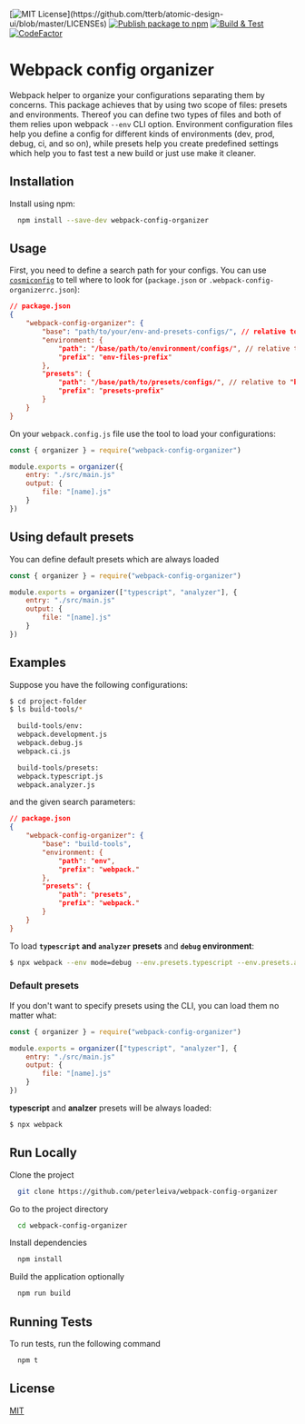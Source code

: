 [![MIT License](https://img.shields.io/apm/l/atomic-design-ui.svg?)](https://github.com/tterb/atomic-design-ui/blob/master/LICENSEs) [![Publish package to npm](https://github.com/peterleiva/webpack-config-organizer/actions/workflows/npm-publish.yml/badge.svg)](https://github.com/peterleiva/webpack-config-organizer/actions/workflows/npm-publish.yml) [![Build & Test](https://github.com/peterleiva/webpack-config-organizer/actions/workflows/build-test.yml/badge.svg)](https://github.com/peterleiva/webpack-config-organizer/actions/workflows/build-test.yml) [![CodeFactor](https://www.codefactor.io/repository/github/peterleiva/webpack-config-organizer/badge)](https://www.codefactor.io/repository/github/peterleiva/webpack-config-organizer)

# Webpack config organizer

Webpack helper to organize your configurations separating
them by concerns. This package achieves that by using two scope
of files: presets and environments. Thereof you can define two
types of files and both of them relies upon webpack `--env` CLI
option. Environment configuration files help you define a config
for different kinds of environments (dev, prod, debug, ci, and so on),
while presets help you create predefined settings which help you
to fast test a new build or just use make it cleaner.

## Installation

Install using npm:

```bash
  npm install --save-dev webpack-config-organizer
```

## Usage

First, you need to define a search path for your configs. You can use
[`cosmiconfig`](https://github.com/davidtheclark/cosmiconfig)
to tell where to look for (`package.json` or `.webpack-config-organizerrc.json`):

```json
// package.json
{
    "webpack-config-organizer": {
        "base": "path/to/your/env-and-presets-configs/", // relative to your project folder
        "environment: {
            "path": "/base/path/to/environment/configs/", // relative to "base"
            "prefix": "env-files-prefix"
        },
        "presets": {
            "path": "/base/path/to/presets/configs/", // relative to "base"
            "prefix": "presets-prefix"
        }
    }
}
```

On your `webpack.config.js` file use the tool to load your
configurations:

```javascript
const { organizer } = require("webpack-config-organizer")

module.exports = organizer({
    entry: "./src/main.js"
    output: {
        file: "[name].js"
    }
})
```

## Using default presets

You can define default presets which are always loaded

```javascript
const { organizer } = require("webpack-config-organizer")

module.exports = organizer(["typescript", "analyzer"], {
    entry: "./src/main.js"
    output: {
        file: "[name].js"
    }
})
```

## Examples

Suppose you have the following configurations:

```bash
$ cd project-folder
$ ls build-tools/*

  build-tools/env:
  webpack.development.js
  webpack.debug.js
  webpack.ci.js

  build-tools/presets:
  webpack.typescript.js
  webpack.analyzer.js
```

and the given search parameters:

```json
// package.json
{
    "webpack-config-organizer": {
        "base": "build-tools",
        "environment: {
            "path": "env",
            "prefix": "webpack."
        },
        "presets": {
            "path": "presets",
            "prefix": "webpack."
        }
    }
}
```

To load **`typescript` and `analyzer` presets** and **`debug` environment**:

```bash
$ npx webpack --env mode=debug --env.presets.typescript --env.presets.analyzer
```

### Default presets

If you don't want to specify presets using the CLI, you can load them
no matter what:

```javascript
const { organizer } = require("webpack-config-organizer")

module.exports = organizer(["typescript", "analyzer"], {
    entry: "./src/main.js"
    output: {
        file: "[name].js"
    }
})
```

**typescript** and **analzer** presets will be always loaded:

```bash
$ npx webpack
```

## Run Locally

Clone the project

```bash
  git clone https://github.com/peterleiva/webpack-config-organizer
```

Go to the project directory

```bash
  cd webpack-config-organizer
```

Install dependencies

```bash
  npm install
```

Build the application optionally

```bash
  npm run build
```

## Running Tests

To run tests, run the following command

```bash
  npm t
```

## License

[MIT](https://choosealicense.com/licenses/mit/)
